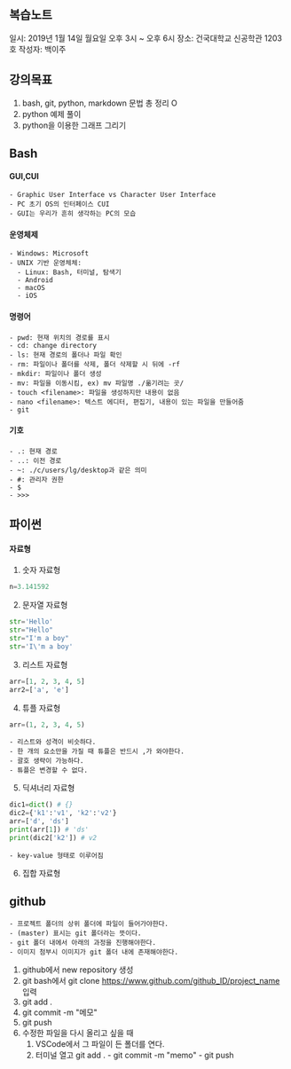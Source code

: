 ## 복습노트

일시: 2019년 1월 14일 월요일 오후 3시 ~ 오후 6시
장소: 건국대학교 신공학관 1203호
작성자: 백이주

## 강의목표

1. bash, git, python, markdown 문법 총 정리 O
2. python 예제 풀이
3. python을 이용한 그래프 그리기


## Bash

#### GUI,CUI
    - Graphic User Interface vs Character User Interface
    - PC 초기 OS의 인터페이스 CUI
    - GUI는 우리가 흔히 생각하는 PC의 모습

#### 운영체제 
    - Windows: Microsoft
    - UNIX 기반 운영체체: 
      - Linux: Bash, 터미널, 탐색기 
      - Android
      - macOS
      - iOS

####  명령어
    - pwd: 현재 위치의 경로를 표시
    - cd: change directory
    - ls: 현재 경로의 폴더나 파일 확인
    - rm: 파일이나 폴더를 삭제, 폴더 삭제할 시 뒤에 -rf
    - mkdir: 파일이나 폴더 생성
    - mv: 파일을 이동시킴, ex) mv 파일명 ./옮기려는 곳/
    - touch <filename>: 파일을 생성하지만 내용이 없음
    - nano <filename>: 텍스트 에디터, 편집기, 내용이 있는 파일을 만들어줌
    - git

#### 기호
    - .: 현재 경로
    - ..: 이전 경로
    - ~: ./c/users/lg/desktop과 같은 의미
    - #: 관리자 권한
    - $
    - >>>


## 파이썬

#### 자료형

1. 숫자 자료형

```python
n=3.141592
```

2. 문자열 자료형
   
```python
str='Hello'
str="Hello"
str="I'm a boy"
str='I\'m a boy'
```

3. 리스트 자료형
   
```python
arr=[1, 2, 3, 4, 5]
arr2=['a', 'e']
```

4. 튜플 자료형
   
```python
arr=(1, 2, 3, 4, 5)
```
    - 리스트와 성격이 비슷하다.
    - 한 개의 요소만을 가질 때 튜플은 반드시 ,가 와야한다.
    - 괄호 생략이 가능하다.
    - 튜플은 변경할 수 없다.
  
5. 딕셔너리 자료형
    
```python
dic1=dict() # {}
dic2={'k1':'v1', 'k2':'v2'}
arr=['d', 'ds']
print(arr[1]) # 'ds'
print(dic2['k2']) # v2
```
    - key-value 형태로 이루어짐

6. 집합 자료형
  

## github

    - 프로젝트 폴더의 상위 폴더에 파일이 들어가야한다.
    - (master) 표시는 git 폴더라는 뜻이다.
    - git 폴더 내에서 아래의 과정을 진행해야한다.
    - 이미지 첨부시 이미지가 git 폴더 내에 존재해야한다.
  
1. github에서 new repository 생성
2. git bash에서 git clone https://www.github.com/github_ID/project_name 입력
3. git add .
4. git commit -m "메모"
5. git push
6. 수정한 파일을 다시 올리고 싶을 때
   1. VSCode에서 그 파일이 든 폴더를 연다.
   2. 터미널 열고 git add . - git commit -m "memo" - git push


